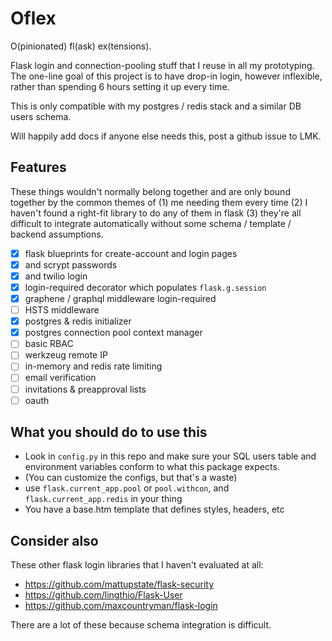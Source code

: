 # Oflex

O(pinionated) fl(ask) ex(tensions).

Flask login and connection-pooling stuff that I reuse in all my prototyping. The one-line goal of this project is to have drop-in login, however inflexible, rather than spending 6 hours setting it up every time.

This is only compatible with my postgres / redis stack and a similar DB users schema.

Will happily add docs if anyone else needs this, post a github issue to LMK.

## Features

These things wouldn't normally belong together and are only bound together by the common themes of (1) me needing them every time (2) I haven't found a right-fit library to do any of them in flask (3) they're all difficult to integrate automatically without some schema / template / backend assumptions.

* [x] flask blueprints for create-account and login pages
* [x] and scrypt passwords
* [x] and twilio login
* [x] login-required decorator which populates `flask.g.session`
* [x] graphene / graphql middleware login-required
* [ ] HSTS middleware
* [x] postgres & redis initializer
* [x] postgres connection pool context manager
* [ ] basic RBAC
* [ ] werkzeug remote IP
* [ ] in-memory and redis rate limiting
* [ ] email verification
* [ ] invitations & preapproval lists
* [ ] oauth

## What you should do to use this

* Look in `config.py` in this repo and make sure your SQL users table and environment variables conform to what this package expects.
* (You can customize the configs, but that's a waste)
* use `flask.current_app.pool` or `pool.withcon`, and `flask.current_app.redis` in your thing
* You have a base.htm template that defines styles, headers, etc

## Consider also

These other flask login libraries that I haven't evaluated at all:

* https://github.com/mattupstate/flask-security
* https://github.com/lingthio/Flask-User
* https://github.com/maxcountryman/flask-login

There are a lot of these because schema integration is difficult.
